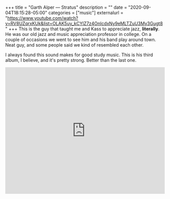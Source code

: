 +++
title = "Garth Alper — Stratus"
description = ""
date = "2020-09-04T18:15:28-05:00"
categories = ["music"]
externalurl = "https://www.youtube.com/watch?v=RV8UZqrxKUk&list=OLAK5uy_kCYlZ7z4OnIcdxNy9eMLTZuU3My3Gugt8"
+++
This is the guy that taught me and Kass to appreciate jazz, **literally**. He was our old jazz and music appreciation professor in college. On a couple of occasions we went to see him and his band play around town. Neat guy, and some people said we kind of resembled each other.

I always found this sound makes for good study music. This is his third album, I believe, and it's pretty strong. Better than the last one.

<iframe width="100%" height="400px" src="https://www.youtube.com/embed/videoseries?list=OLAK5uy_kCYlZ7z4OnIcdxNy9eMLTZuU3My3Gugt8" frameborder="0" allow="accelerometer; autoplay; encrypted-media; gyroscope; picture-in-picture" allowfullscreen></iframe>
